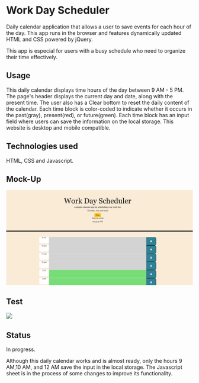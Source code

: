 # Work Day Scheduler

Daily calendar application that allows a user to save events for each hour of the day. This app runs in the browser and features dynamically updated HTML and CSS powered by jQuery.

This app is especial for users with a busy schedule who need to organize their time effectively.

## Usage

This daily calendar displays time hours of the day between 9 AM - 5 PM.
The page's header displays the current day and date, along with the present time. The user also has a Clear bottom to reset the daily content of the calendar.
Each time block is color-coded to indicate whether it occurs in the past(gray), present(red), or future(green).
Each time block has an input field where users can save the information on the local storage.
This website is desktop and mobile compatible.

## Technologies used

HTML, CSS and Javascript.

## Mock-Up

![](Images/calendar.png)

## Test 

![](Images/work%20day%20scheduler.gif)


## Status

In progress.

Although this daily calendar works and is almost ready, only the hours 9 AM,10 AM, and 12 AM save the input in the local storage. The Javascript sheet is in the process of some changes to improve its functionality. 







